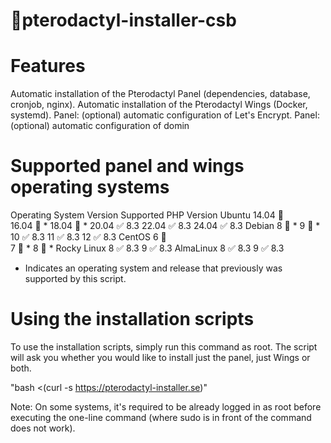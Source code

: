 # 🦉pterodactyl-installer-csb

# Features
Automatic installation of the Pterodactyl Panel (dependencies, database, cronjob, nginx).
Automatic installation of the Pterodactyl Wings (Docker, systemd).
Panel: (optional) automatic configuration of Let's Encrypt.
Panel: (optional) automatic configuration of domin

# Supported panel and wings operating systems
Operating System	Version	Supported	PHP Version
Ubuntu	14.04	🔴	
16.04	🔴 *	
18.04	🔴 *	
20.04	✅	8.3
22.04	✅	8.3
24.04	✅	8.3
Debian	8	🔴 *	
9	🔴 *	
10	✅	8.3
11	✅	8.3
12	✅	8.3
CentOS	6	🔴	
7	🔴 *	
8	🔴 *	
Rocky Linux	8	✅	8.3
9	✅	8.3
AlmaLinux	8	✅	8.3
9	✅	8.3
* Indicates an operating system and release that previously was supported by this script.


# Using the installation scripts
To use the installation scripts, simply run this command as root. The script will ask you whether you would like to install just the panel, just Wings or both.

"bash <(curl -s https://pterodactyl-installer.se)"

Note: On some systems, it's required to be already logged in as root before executing the one-line command (where sudo is in front of the command does not work).
